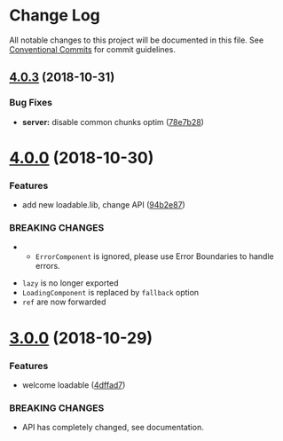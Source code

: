 # Change Log

All notable changes to this project will be documented in this file.
See [Conventional Commits](https://conventionalcommits.org) for commit guidelines.

## [4.0.3](https://github.com/smooth-code/loadable-components/compare/v4.0.2...v4.0.3) (2018-10-31)


### Bug Fixes

* **server:** disable common chunks optim ([78e7b28](https://github.com/smooth-code/loadable-components/commit/78e7b28))





# [4.0.0](https://github.com/smooth-code/loadable-components/compare/v3.0.2...v4.0.0) (2018-10-30)


### Features

* add new loadable.lib, change API ([94b2e87](https://github.com/smooth-code/loadable-components/commit/94b2e87))


### BREAKING CHANGES

* - `ErrorComponent` is ignored, please use Error Boundaries to handle errors.
- `lazy` is no longer exported
- `LoadingComponent` is replaced by `fallback` option
- `ref` are now forwarded





# [3.0.0](https://github.com/smooth-code/loadable-components/compare/v2.2.3...v3.0.0) (2018-10-29)


### Features

* welcome loadable ([4dffad7](https://github.com/smooth-code/loadable-components/commit/4dffad7))


### BREAKING CHANGES

* API has completely changed, see documentation.
